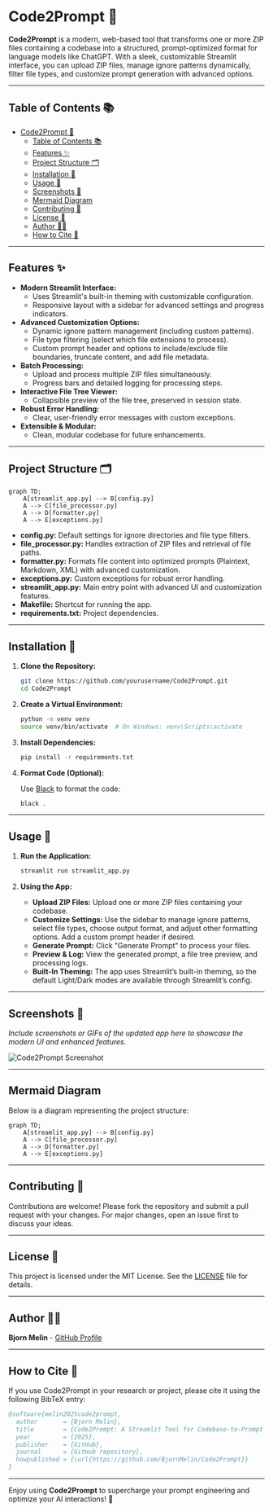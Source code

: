 # Code2Prompt 🚀

**Code2Prompt** is a modern, web-based tool that transforms one or more ZIP files containing a codebase into a structured, prompt-optimized format for language models like ChatGPT. With a sleek, customizable Streamlit interface, you can upload ZIP files, manage ignore patterns dynamically, filter file types, and customize prompt generation with advanced options.

---

## Table of Contents 📚

- [Code2Prompt 🚀](#code2prompt-)
  - [Table of Contents 📚](#table-of-contents-)
  - [Features ✨](#features-)
  - [Project Structure 🗂️](#project-structure-️)
  - [Installation 🔧](#installation-)
  - [Usage 🚀](#usage-)
  - [Screenshots 📸](#screenshots-)
  - [Mermaid Diagram](#mermaid-diagram)
  - [Contributing 🤝](#contributing-)
  - [License 📄](#license-)
  - [Author 👨‍💻](#author-)
  - [How to Cite 📝](#how-to-cite-)

---

## Features ✨

- **Modern Streamlit Interface:**
  - Uses Streamlit's built-in theming with customizable configuration.
  - Responsive layout with a sidebar for advanced settings and progress indicators.
- **Advanced Customization Options:**
  - Dynamic ignore pattern management (including custom patterns).
  - File type filtering (select which file extensions to process).
  - Custom prompt header and options to include/exclude file boundaries, truncate content, and add file metadata.
- **Batch Processing:**
  - Upload and process multiple ZIP files simultaneously.
  - Progress bars and detailed logging for processing steps.
- **Interactive File Tree Viewer:**
  - Collapsible preview of the file tree, preserved in session state.
- **Robust Error Handling:**
  - Clear, user-friendly error messages with custom exceptions.
- **Extensible & Modular:**
  - Clean, modular codebase for future enhancements.

---

## Project Structure 🗂️

```mermaid
graph TD;
    A[streamlit_app.py] --> B[config.py]
    A --> C[file_processor.py]
    A --> D[formatter.py]
    A --> E[exceptions.py]
```

- **config.py:** Default settings for ignore directories and file type filters.
- **file_processor.py:** Handles extraction of ZIP files and retrieval of file paths.
- **formatter.py:** Formats file content into optimized prompts (Plaintext, Markdown, XML) with advanced customization.
- **exceptions.py:** Custom exceptions for robust error handling.
- **streamlit_app.py:** Main entry point with advanced UI and customization features.
- **Makefile:** Shortcut for running the app.
- **requirements.txt:** Project dependencies.

---

## Installation 🔧

1. **Clone the Repository:**

   ```bash
   git clone https://github.com/yourusername/Code2Prompt.git
   cd Code2Prompt
   ```

2. **Create a Virtual Environment:**

   ```bash
   python -m venv venv
   source venv/bin/activate  # On Windows: venv\Scripts\activate
   ```

3. **Install Dependencies:**

   ```bash
   pip install -r requirements.txt
   ```

4. **Format Code (Optional):**

   Use [Black](https://black.readthedocs.io/) to format the code:

   ```bash
   black .
   ```

---

## Usage 🚀

1. **Run the Application:**

   ```bash
   streamlit run streamlit_app.py
   ```

2. **Using the App:**
   - **Upload ZIP Files:** Upload one or more ZIP files containing your codebase.
   - **Customize Settings:** Use the sidebar to manage ignore patterns, select file types, choose output format, and adjust other formatting options. Add a custom prompt header if desired.
   - **Generate Prompt:** Click "Generate Prompt" to process your files.
   - **Preview & Log:** View the generated prompt, a file tree preview, and processing logs.
   - **Built-In Theming:** The app uses Streamlit’s built-in theming, so the default Light/Dark modes are available through Streamlit’s config.

---

## Screenshots 📸

_Include screenshots or GIFs of the updated app here to showcase the modern UI and enhanced features._

![Code2Prompt Screenshot](https://via.placeholder.com/800x400?text=Code2Prompt+Streamlit+App)

---

## Mermaid Diagram

Below is a diagram representing the project structure:

```mermaid
graph TD;
    A[streamlit_app.py] --> B[config.py]
    A --> C[file_processor.py]
    A --> D[formatter.py]
    A --> E[exceptions.py]
```

---

## Contributing 🤝

Contributions are welcome! Please fork the repository and submit a pull request with your changes. For major changes, open an issue first to discuss your ideas.

---

## License 📄

This project is licensed under the MIT License. See the [LICENSE](LICENSE) file for details.

---

## Author 👨‍💻

**Bjorn Melin** - [GitHub Profile](https://github.com/BjornMelin)

---

## How to Cite 📝

If you use Code2Prompt in your research or project, please cite it using the following BibTeX entry:

```bibtex
@software{melin2025code2prompt,
  author       = {Bjorn Melin},
  title        = {Code2Prompt: A Streamlit Tool for Codebase-to-Prompt Conversion},
  year         = {2025},
  publisher    = {GitHub},
  journal      = {GitHub repository},
  howpublished = {\url{https://github.com/BjornMelin/Code2Prompt}}
}
```

---

Enjoy using **Code2Prompt** to supercharge your prompt engineering and optimize your AI interactions! 🎉
